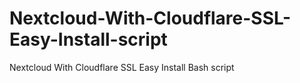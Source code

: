 # Nextcloud-With-Cloudflare-SSL-Easy-Install-script
Nextcloud With Cloudflare SSL Easy Install Bash script

